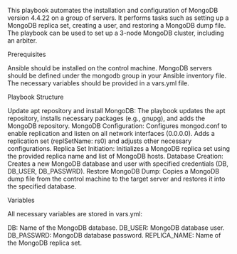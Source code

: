 This playbook automates the installation and configuration of MongoDB version 4.4.22 on a group of servers. It performs tasks such as setting up a MongoDB replica set, creating a user, and restoring a MongoDB dump file. The playbook can be used to set up a 3-node MongoDB cluster, including an arbiter.

Prerequisites

Ansible should be installed on the control machine.
MongoDB servers should be defined under the mongodb group in your Ansible inventory file.
The necessary variables should be provided in a vars.yml file.

Playbook Structure

Update apt repository and install MongoDB: The playbook updates the apt repository, installs necessary packages (e.g., gnupg), and adds the MongoDB repository.
MongoDB Configuration: Configures mongod.conf to enable replication and listen on all network interfaces (0.0.0.0).
Adds a replication set (replSetName: rs0) and adjusts other necessary configurations.
Replica Set Initiation: Initializes a MongoDB replica set using the provided replica name and list of MongoDB hosts.
Database Creation: Creates a new MongoDB database and user with specified credentials (DB, DB_USER, DB_PASSWRD).
Restore MongoDB Dump: Copies a MongoDB dump file from the control machine to the target server and restores it into the specified database.

Variables

All necessary variables are stored in vars.yml:

DB: Name of the MongoDB database.
DB_USER: MongoDB database user.
DB_PASSWRD: MongoDB database password.
REPLICA_NAME: Name of the MongoDB replica set.
